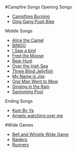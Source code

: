 #Campfire Songs
Opening Songs
* [Campfires Burning](campfiresburning.md)
* [Ging Gang Push Bike](pushbike.md)

Middle Songs
* [Alice the Camel](alice.md)
* [BINGO](bingo.md)
* [I Saw a bird](isawabird.md)
* [Fred the Moose](fred.md)
* [Bear Hunt](bearhunt.md)
* [Over the Irish Sea](irishsea.md)
* [Three Blind Jellyfish](jellyfish.md)
* [My Name is Joe](joe.md)
* [One Man Went to Mow](mow.md)
* [Singing in the Rain](singingintherain.md)
* [Swimming Pool](swimmingpool.md)

Ending Songs
* [Kum By Ya](kumbyya.md)
* [Angels watching over me](angels.md)


#Wide Games
* [Bell and Whistle Wide Game](bellandwhistle.md)
* [Raiders](raiders.md)
* [Runners](runners.md)

